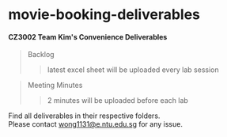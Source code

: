 # movie-booking-deliverables
#### CZ3002 Team Kim's Convenience Deliverables 

>Backlog
>>latest excel sheet will be uploaded every lab session

>Meeting Minutes
>>2 minutes will be uploaded before each lab

Find all deliverables in their respective folders.  
Please contact wong1131@e.ntu.edu.sg for any issue.

